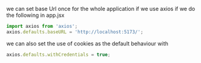 we can set base Url once for the whole application if we use axios if we do the following in app.jsx
```jsx
import axios from 'axios';
axios.defaults.baseURL = 'http://localhost:5173/';
```
we can also set the use of cookies as the default behaviour with
```jsx
axios.defaults.withCredentials = true;
```